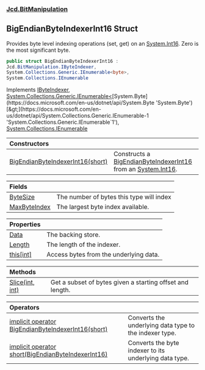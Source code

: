 ### [Jcd.BitManipulation](Jcd.BitManipulation.md 'Jcd.BitManipulation')

## BigEndianByteIndexerInt16 Struct

Provides byte level indexing operations (set, get) on
an [System.Int16](https://docs.microsoft.com/en-us/dotnet/api/System.Int16 'System.Int16'). Zero is the most significant
byte.

```csharp
public struct BigEndianByteIndexerInt16 :
Jcd.BitManipulation.IByteIndexer,
System.Collections.Generic.IEnumerable<byte>,
System.Collections.IEnumerable
```

Implements [IByteIndexer](Jcd.BitManipulation.IByteIndexer.md 'Jcd.BitManipulation.IByteIndexer'), [System.Collections.Generic.IEnumerable&lt;](https://docs.microsoft.com/en-us/dotnet/api/System.Collections.Generic.IEnumerable-1 'System.Collections.Generic.IEnumerable`1')[System.Byte](https://docs.microsoft.com/en-us/dotnet/api/System.Byte 'System.Byte')[&gt;](https://docs.microsoft.com/en-us/dotnet/api/System.Collections.Generic.IEnumerable-1 'System.Collections.Generic.IEnumerable`1'), [System.Collections.IEnumerable](https://docs.microsoft.com/en-us/dotnet/api/System.Collections.IEnumerable 'System.Collections.IEnumerable')

| Constructors                                                                                                                                                                                           |                                                                                                                                                                                                                                             |
|:-------------------------------------------------------------------------------------------------------------------------------------------------------------------------------------------------------|:--------------------------------------------------------------------------------------------------------------------------------------------------------------------------------------------------------------------------------------------|
| [BigEndianByteIndexerInt16(short)](Jcd.BitManipulation.BigEndianByteIndexerInt16.BigEndianByteIndexerInt16(short).md 'Jcd.BitManipulation.BigEndianByteIndexerInt16.BigEndianByteIndexerInt16(short)') | Constructs a [BigEndianByteIndexerInt16](Jcd.BitManipulation.BigEndianByteIndexerInt16.md 'Jcd.BitManipulation.BigEndianByteIndexerInt16') from an [System.Int16](https://docs.microsoft.com/en-us/dotnet/api/System.Int16 'System.Int16'). |

| Fields                                                                                                                                     |                                          |
|:-------------------------------------------------------------------------------------------------------------------------------------------|:-----------------------------------------|
| [ByteSize](Jcd.BitManipulation.BigEndianByteIndexerInt16.ByteSize.md 'Jcd.BitManipulation.BigEndianByteIndexerInt16.ByteSize')             | The number of bytes this type will index |
| [MaxByteIndex](Jcd.BitManipulation.BigEndianByteIndexerInt16.MaxByteIndex.md 'Jcd.BitManipulation.BigEndianByteIndexerInt16.MaxByteIndex') | The largest byte index available.        |

| Properties                                                                                                                        |                                        |
|:----------------------------------------------------------------------------------------------------------------------------------|:---------------------------------------|
| [Data](Jcd.BitManipulation.BigEndianByteIndexerInt16.Data.md 'Jcd.BitManipulation.BigEndianByteIndexerInt16.Data')                | The backing store.                     |
| [Length](Jcd.BitManipulation.BigEndianByteIndexerInt16.Length.md 'Jcd.BitManipulation.BigEndianByteIndexerInt16.Length')          | The length of the indexer.             |
| [this[int]](Jcd.BitManipulation.BigEndianByteIndexerInt16.this[int].md 'Jcd.BitManipulation.BigEndianByteIndexerInt16.this[int]') | Access bytes from the underlying data. |

| Methods                                                                                                                                            |                                                           |
|:---------------------------------------------------------------------------------------------------------------------------------------------------|:----------------------------------------------------------|
| [Slice(int, int)](Jcd.BitManipulation.BigEndianByteIndexerInt16.Slice(int,int).md 'Jcd.BitManipulation.BigEndianByteIndexerInt16.Slice(int, int)') | Get a subset of bytes given a starting offset and length. |

| Operators                                                                                                                                                                                                                                                                               |                                                        |
|:----------------------------------------------------------------------------------------------------------------------------------------------------------------------------------------------------------------------------------------------------------------------------------------|:-------------------------------------------------------|
| [implicit operator BigEndianByteIndexerInt16(short)](Jcd.BitManipulation.BigEndianByteIndexerInt16.op_ImplicitJcd.BitManipulation.BigEndianByteIndexerInt16(short).md 'Jcd.BitManipulation.BigEndianByteIndexerInt16.op_Implicit Jcd.BitManipulation.BigEndianByteIndexerInt16(short)') | Converts the underlying data type to the indexer type. |
| [implicit operator short(BigEndianByteIndexerInt16)](Jcd.BitManipulation.BigEndianByteIndexerInt16.op_Implicitshort(Jcd.BitManipulation.BigEndianByteIndexerInt16).md 'Jcd.BitManipulation.BigEndianByteIndexerInt16.op_Implicit short(Jcd.BitManipulation.BigEndianByteIndexerInt16)') | Converts the byte indexer to its underlying data type. |
